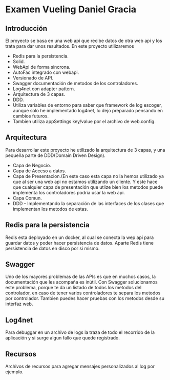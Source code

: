 # Examen Vueling Daniel Gracia

## Introducción
El proyecto se basa en una web api que recibe datos de otra web api y los trata para dar unos resultados. En este proyecto utilizaremos 
* Redis para la persistencia.
* Solid.
* WebApi de forma sincrona.
* AutoFac integrado con webapi.
* Versionado de API.
* Swagger documentación de metodos de los controladores.
* Log4net con adapter pattern.
* Arquitectura de 3 capas.
* DDD.
* Utiliza variables de entorno para saber que framework de log escoger, aunque solo he implementado log4net, lo dejo preparado pensando en cambios futuros.
* Tambien utiliza appSettings key/value por el archivo de web.config.

## Arquitectura
Para desarrollar este proyecto he utilizado la arquitectura de 3 capas, y una pequeña parte de DDD(Domain Driven Design).
* Capa de Negocio.
* Capa de Acceso a datos.
* Capa de Presentacion.(En este caso esta capa no la hemos utilizado ya que al ser una web api no estamos utilizando un cliente. Y este hace que cualquier 
  capa de presentación que utlize bien los metodos puede implementa los controladores podria usar la web api.
* Capa Comun.
* DDD - Implementando la separación de las interfaces de los clases que implementan los metodos de estas.

## Redis para la persistencia
Redis esta deployado en un docker, al cual se conecta la wep api para guardar datos y poder hacer persistencia de datos. 
Aparte Redis tiene persistencia de datos en disco por si mismo.

## Swagger 
Uno de los mayores problemas de las APIs es que en muchos casos, la documentación que les acompaña es inútil. Con Swagger solucionamos este problema,
porque te da un listado de todos los metodos del controlador, en caso de tener varios controladores te separa los metodos por controlador. Tambien 
puedes hacer pruebas con los metodos desde su interfaz web.

## Log4net
Para debuggar en un archivo de logs la traza de todo el recorrido de la aplicación y si surge algun fallo que quede registrado.

## Recursos
Archivos de recursos para agregar mensajes personalizados al log por ejemplo.




